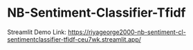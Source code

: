 # NB-Sentiment-Classifier-Tfidf

Streamlit Demo Link: https://riyageorge2000-nb-sentiment-cl-sentimentclassifier-tfidf-ceu7wk.streamlit.app/ 
